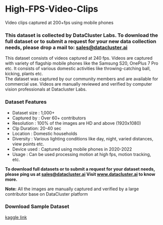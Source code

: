 # High-FPS-Video-Clips
Video clips captured at 200+fps using mobile phones


### **This dataset is collected by DataCluster Labs. To download the full dataset or to submit a request for your new data collection needs, please drop a mail to: sales@datacluster.ai**  

This dataset consists of videos captured at 240 fps. Videos are captured with variety of flagship mobile phones like the Samsung S20, OnePlus 7 Pro etc. It consists of various domestic activities like throwing-catching ball, kicking, plants etc.  
The dataset was captured by our community members and are available for commercial use. Videos are manually reviewed and verified by computer vision professionals at Datacluster Labs.  

### **Dataset Features**  

- Dataset size : 1,000+  
- Captured by : Over 60+ contributors  
- Resolution : 100% of the images are HD and above (1920x1080) 
- Clp Duration: 20-40 sec  
- Location : Domestic households  
- Diversity : Various lighting conditions like day, night, varied distances, view points etc.  
- Device used : Captured using mobile phones in 2020-2022  
- Usage : Can be used processing motion at high fps, motion tracking, etc.  


**To download full datasets or to submit a request for your dataset needs, please ping us at sales@datacluster.ai Visit www.datacluster.ai to know more.**

**Note:**
All the images are manually captured and verified by a large contributor base on DataCluster platform

### **Download Sample Dataset**  
[kaggle link](https://www.kaggle.com/datasets/dataclusterlabs/high-fps-video-clips)
